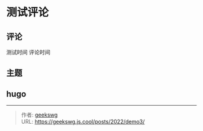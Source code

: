 # 测试评论


<!--more-->

## 评论

测试时间 评论时间

## 主题

## hugo

---

> 作者: [geekswg](https://github.com/geekswg)  
> URL: https://geekswg.js.cool/posts/2022/demo3/  

